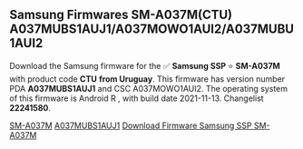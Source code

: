 <h2>Samsung Firmwares SM-A037M(CTU) A037MUBS1AUJ1/A037MOWO1AUI2/A037MUBU1AUI2</h2>
Download the Samsung firmware for the ✅ <strong>Samsung SSP </strong> ⭐ <strong>SM-A037M</strong> with product code <strong>CTU</strong> <strong> from Uruguay</strong>. This firmware has version number PDA <strong>A037MUBS1AUJ1</strong> and CSC A037MOWO1AUI2. The operating system of this firmware is Android R , with build date 2021-11-13. Changelist <strong>22241580</strong>.


[SM-A037M](https://samfirm.shop/samsung/model/SM-A037M)
[A037MUBS1AUJ1](https://samfirm.shop/samsung/pda/A037MUBS1AUJ1)
[Download Firmware Samsung SSP SM-A037M](https://samfirm.shop/samsung/firmware/474255)
